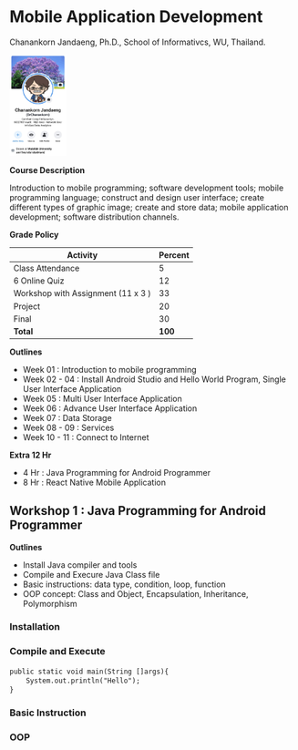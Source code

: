 # Mobile Application Development
Chanankorn Jandaeng, Ph.D., School of Informativcs, WU, Thailand.

<img src="me.png" alt="drawing" width="100"/>


**Course Description**

Introduction to mobile programming; software development tools; mobile programming language; construct and design user interface; create different types of graphic image; create and store data; mobile application development; software distribution channels.

**Grade Policy**

| Activity  | Percent |
| -------------| ------------- |
|Class Attendance	| 5|
|6 Online Quiz 	|12|
|Workshop with Assignment (11 x 3 )	|33|
|Project	|20|
|Final	|30|
|**Total**	|**100**|


**Outlines**
- Week 01 : Introduction to mobile programming
- Week 02 - 04 : Install Android Studio and Hello World Program, Single User Interface Application
- Week 05  : Multi User Interface Application
- Week 06 : Advance User Interface Application
- Week 07 : Data Storage
- Week 08 - 09 : Services
- Week 10 - 11 : Connect to Internet 

**Extra 12 Hr**
- 4 Hr : Java Programming for Android Programmer
- 8 Hr : React Native Mobile Application

## Workshop 1 : Java Programming for Android Programmer

**Outlines**
- Install Java compiler and tools
- Compile and Execure Java Class file 
- Basic instructions: data type, condition, loop, function
- OOP concept: Class and Object, Encapsulation, Inheritance, Polymorphism

### Installation

### Compile and Execute
```
public static void main(String []args){
    System.out.println("Hello");
}
```
### Basic Instruction
### OOP